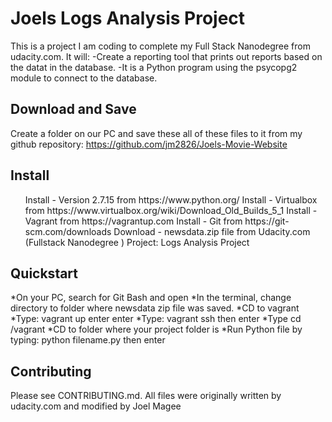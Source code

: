 # Joels Logs Analysis Project

This is a project I am coding to complete my Full Stack Nanodegree from udacity.com.
It will:
-Create a reporting tool that prints out reports based on the datat in the database.
-It is a Python program using the psycopg2 module to connect to the database.

## Download and Save

Create a folder on our PC and save these all of these files to it from my github repository:
https://github.com/jm2826/Joels-Movie-Website

## Install
<ul>
Install - Version 2.7.15 from https://www.python.org/
Install - Virtualbox from https://www.virtualbox.org/wiki/Download_Old_Builds_5_1
Install - Vagrant from https://vagrantup.com
Install - Git from https://git-scm.com/downloads
Download - newsdata.zip file from Udacity.com (Fullstack Nanodegree ) Project: Logs Analysis Project
</ul>

## Quickstart
*On your PC, search for Git Bash and open
*In the terminal, change directory to folder where newsdata zip file was saved.
*CD to vagrant
*Type: vagrant up enter enter
*Type: vagrant ssh then enter
*Type cd /vagrant
*CD to folder where your project folder is
*Run Python file by typing: python filename.py then enter


## Contributing
Please see CONTRIBUTING.md.
All files were originally written by udacity.com and modified by Joel Magee
